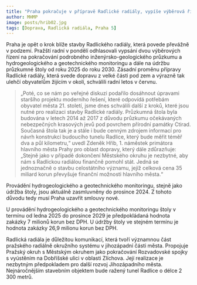 ```yaml
---
title: "Praha pokračuje v přípravě Radlické radiály, vypíše výběrová řízení na pokračování průzkumu a monitoringu a údržbu průzkumné štoly"
author: MHMP
image: posts/hrib02.jpg
tags: [Doprava, Radlická radiála, Praha 5]
---
```


Praha je opět o krok blíže stavby Radlického radiály, která povede převážně v podzemí. Pražští radní v pondělí odhlasovali vypsání dvou výběrových řízení na pokračování podrobného inženýrsko-geologického průzkumu a hydrogeologického a geotechnického monitoringu a dále na údržbu průzkumné štoly od roku 2025 do roku 2030. Zásadní proměnu přípravy Radlické radiály, která svede dopravu z velké části pod zem a výrazně tak ulehčí obyvatelům žijícím v okolí, schválili radní letos v červnu.

> „Poté, co se nám po veřejné diskuzi podařilo dosáhnout úpravami staršího projektu moderního řešení, které odpovídá potřebám obyvatel města 21. století, jsme dnes schválili další z kroků, které jsou nutné pro realizaci stavby Radlické radiály. Průzkumná štola byla budována v letech 2014 až 2017 z důvodu průzkumu očekávaných nebezpečných krasových jevů pod povrchem přírodní památky Ctirad. Současná štola tak je a stále i bude cenným zdrojem informací pro návrh konstrukcí budoucího tunelu Radlice, který bude měřit téměř dva a půl kilometru,“ uvedl Zdeněk Hřib, 1. náměstek primátora hlavního města Prahy pro oblast dopravy, který dále zdůrazňuje: „Stejně jako v případě dokončení Městského okruhu je nezbytné, aby nám s Radlickou radiálou finančně pomohl stát. Jedná se jednoznačně o stavbu celostátního významu, jejíž celková cena 35 miliard korun převyšuje finanční možnosti hlavního města.“

Provádění hydrogeologického a geotechnického monitoringu, stejně jako údržba štoly, jsou aktuálně zasmluvněny do prosince 2024. Z tohoto důvodu tedy musí Praha uzavřít smlouvy nové.

U provádění hydrogeologického a geotechnického monitoringu štoly v termínu od ledna 2025 do prosince 2029 je předpokládaná hodnota zakázky 7 milionů korun bez DPH. U údržby štoly ve stejném termínu je hodnota zakázky 26,9 milionu korun bez DPH.

Radlická radiála je důležitou komunikací, která tvoří významnou část pražského radiálně okružního systému v jihozápadní části města. Propojuje Pražský okruh s Městským okruhem jako pokračování Rozvadovské spojky s vyústěním na Dobříšské ulici v oblasti Zlíchova. Její realizace je nezbytným předpokladem pro další rozvoj Jihozápadního města. Nejnáročnějším stavebním objektem bude ražený tunel Radlice o délce 2 300 metrů.

